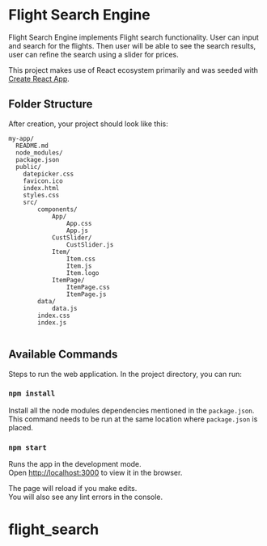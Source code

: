# Flight Search Engine

Flight Search Engine implements Flight search functionality. User can input and search for the flights. Then user will be able to see the search results, user can refine the search using a slider for prices.

This project makes use of React ecosystem primarily and was seeded with [Create React App](https://github.com/facebookincubator/create-react-app).


## Folder Structure

After creation, your project should look like this:

```
my-app/
  README.md
  node_modules/
  package.json
  public/
    datepicker.css
    favicon.ico
    index.html
    styles.css
    src/
    	components/
    		App/
    			App.css
    			App.js
     		CustSlider/
				CustSlider.js
			Item/
				Item.css
				Item.js
				Item.logo
			ItemPage/
				ItemPage.css
				ItemPage.js
		data/
			data.js
		index.css
		index.js
		
```


## Available Commands

Steps to run the web application. In the project directory, you can run:


### `npm install`

Install all the node modules dependencies mentioned in the `package.json`. This command needs to be run at the same location where `package.json` is placed.

### `npm start`

Runs the app in the development mode.<br>
Open [http://localhost:3000](http://localhost:3000) to view it in the browser.

The page will reload if you make edits.<br>
You will also see any lint errors in the console.

# flight_search
